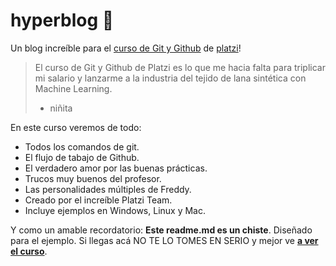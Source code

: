 # hyperblog 💚

Un blog increíble para el [curso de Git y Github](https://platzi.com/clases/git-github/ "curso de Git y Github") de [platzi](https://platzi.com/ "platzi")!

> El curso de Git y Github de Platzi es lo que me hacia falta para triplicar mi salario y lanzarme a la industria del tejido de lana sintética con Machine Learning.
>
> - niñita

En este curso veremos de todo:

- Todos los comandos de git.
- El flujo de tabajo de Github.
- El verdadero amor por las buenas prácticas.
- Trucos muy buenos del profesor.
- Las personalidades múltiples de Freddy.
- Creado por el increíble Platzi Team.
- Incluye ejemplos en Windows, Linux y Mac.

Y como un amable recordatorio: **Este readme.md es un chiste**. Diseñado para el ejemplo. Si llegas acá NO TE LO TOMES EN SERIO y mejor ve [**a ver el curso**](https://platzi.com/clases/git-github/ "a ver el curso").
